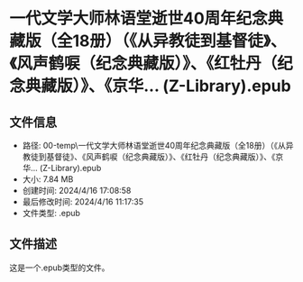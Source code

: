 ﻿# 一代文学大师林语堂逝世40周年纪念典藏版（全18册）（《从异教徒到基督徒》、《风声鹤唳（纪念典藏版）》、《红牡丹（纪念典藏版）》、《京华... (Z-Library).epub

## 文件信息
- 路径: 00-temp\一代文学大师林语堂逝世40周年纪念典藏版（全18册）（《从异教徒到基督徒》、《风声鹤唳（纪念典藏版）》、《红牡丹（纪念典藏版）》、《京华... (Z-Library).epub
- 大小: 7.84 MB
- 创建时间: 2024/4/16 17:08:58
- 最后修改时间: 2024/4/16 11:17:35
- 文件类型: .epub

## 文件描述
这是一个.epub类型的文件。

